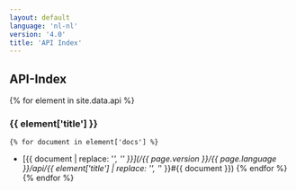 ```yaml
---
layout: default
language: 'nl-nl'
version: '4.0'
title: 'API Index'
---
```


## API-Index
{% for element in site.data.api %}
### {{ element['title'] }}
    {% for document in element['docs'] %}
* [{{ document | replace: '_', '\' }}](/{{ page.version }}/{{ page.language }}/api/{{ element['title'] | replace: '\', '_' }}#{{ document }})
    {% endfor %}
{% endfor %}
